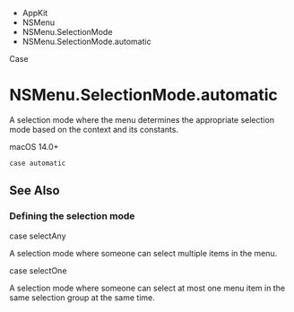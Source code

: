 

- AppKit
- NSMenu
- NSMenu.SelectionMode
-  NSMenu.SelectionMode.automatic 

Case

# NSMenu.SelectionMode.automatic

A selection mode where the menu determines the appropriate selection mode based on the context and its constants.

macOS 14.0+

``` source
case automatic
```

## See Also

### Defining the selection mode

case selectAny

A selection mode where someone can select multiple items in the menu.

case selectOne

A selection mode where someone can select at most one menu item in the same selection group at the same time.

